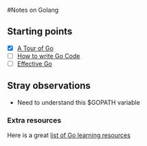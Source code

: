 #Notes on Golang

## Starting points
- [x] [A Tour of Go](https://tour.golang.org/welcome/1)
- [ ] [How to write Go Code](https://golang.org/doc/code.html)
- [ ] [Effective Go](https://golang.org/doc/effective_go.html)

## Stray observations
* Need to understand this $GOPATH variable

### Extra resources

Here is a great [list of Go learning resources](https://github.com/golang/go/wiki/Learn)
